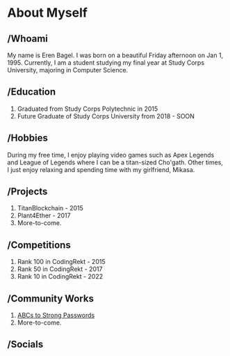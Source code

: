 # About Myself

## /Whoami
My name is Eren Bagel. I was born on a beautiful Friday afternoon on Jan 1, 1995. Currently, I am a student studying my final year at Study Corps University, majoring in Computer Science.

## /Education
1. Graduated from Study Corps Polytechnic in 2015
2. Future Graduate of Study Corps University from 2018 - SOON

## /Hobbies
During my free time, I enjoy playing video games such as Apex Legends and League of Legends where I can be a titan-sized Cho'gath. Other times, I just enjoy relaxing and spending time with my girlfriend, Mikasa.

## /Projects
1. TitanBlockchain - 2015
2. Plant4Ether - 2017
3. More-to-come.

## /Competitions
1. Rank 100 in CodingRekt - 2015
2. Rank 50 in CodingRekt - 2017
3. Rank 10 in CodingRekt - 2022

## /Community Works
1. [ABCs to Strong Passwords](https://er3nbagel.github.io/Portfolio/StrongPasswordGuide)
2. More-to-come.

## /Socials


<!--
Emordnilap will save us.
-->
